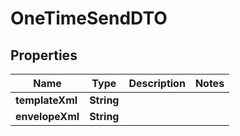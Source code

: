 # OneTimeSendDTO

## Properties
Name | Type | Description | Notes
------------ | ------------- | ------------- | -------------
**templateXml** | **String** |  | 
**envelopeXml** | **String** |  | 
